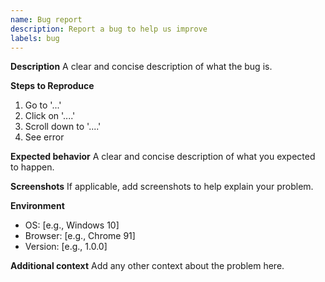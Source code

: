 ```yaml
---
name: Bug report
description: Report a bug to help us improve
labels: bug
---
```


**Description**
A clear and concise description of what the bug is.

**Steps to Reproduce**
1. Go to '...'
2. Click on '....'
3. Scroll down to '....'
4. See error

**Expected behavior**
A clear and concise description of what you expected to happen.

**Screenshots**
If applicable, add screenshots to help explain your problem.

**Environment**
- OS: [e.g., Windows 10]
- Browser: [e.g., Chrome 91]
- Version: [e.g., 1.0.0]

**Additional context**
Add any other context about the problem here. 